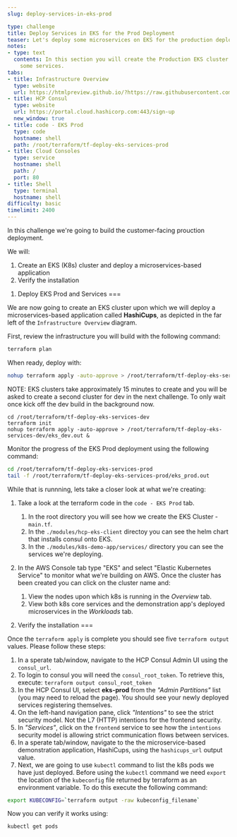 ```yaml
---
slug: deploy-services-in-eks-prod

type: challenge
title: Deploy Services in EKS for the Prod Deployment
teaser: Let's deploy some microservices on EKS for the production deployment!
notes:
- type: text
  contents: In this section you will create the Production EKS cluster and deploy
    some services.
tabs:
- title: Infrastructure Overview
  type: website
  url: https://htmlpreview.github.io/?https://raw.githubusercontent.com/hashicorp/field-workshops-consul/master/instruqt-tracks/secure-service-networking-for-aws/assets/images/ssn4aws-infra-eks-prod-lab.html
- title: HCP Consul
  type: website
  url: https://portal.cloud.hashicorp.com:443/sign-up
  new_window: true
- title: code - EKS Prod
  type: code
  hostname: shell
  path: /root/terraform/tf-deploy-eks-services-prod
- title: Cloud Consoles
  type: service
  hostname: shell
  path: /
  port: 80
- title: Shell
  type: terminal
  hostname: shell
difficulty: basic
timelimit: 2400
---
```

In this challenge we're going to build the customer-facing prouction deployment.

We will:
1. Create an EKS (K8s) cluster and deploy a microservices-based application
2. Verify the installation



1) Deploy EKS Prod and Services
===

We are now going to create an EKS cluster upon which we will deploy a microservices-based application called **HashiCups**, as depicted in the far left of the `Infrastructure Overview` diagram.

First, review the infrastructure you will build with the following command:

```sh
terraform plan
```

When ready, deploy with:
```sh
nohup terraform apply -auto-approve > /root/terraform/tf-deploy-eks-services-prod/eks_prod.out &
```

NOTE: EKS clusters take approximately 15 minutes to create and you will be asked to create a second cluster for dev in the next challenge.  To only wait once kick off the dev build in the background now.
```
cd /root/terraform/tf-deploy-eks-services-dev
terraform init
nohup terraform apply -auto-approve > /root/terraform/tf-deploy-eks-services-dev/eks_dev.out &
```

Monitor the progress of the EKS Prod deployment using the following command:

```sh
cd /root/terraform/tf-deploy-eks-services-prod
tail -f /root/terraform/tf-deploy-eks-services-prod/eks_prod.out
```

While that is runnning, lets take a closer look at what we're creating:
1. Take a look at the terraform code in the `code - EKS Prod` tab.
   1. In the root directory you will see how we create the EKS Cluster - `main.tf`.
   2. In the `./modules/hcp-eks-client` directoy you can see the helm chart that installs consul onto EKS.
   3. In the `./modules/k8s-demo-app/services/` directory you can see the services we're deploying.

2. In the AWS Console tab type "EKS" and select "Elastic Kubernetes Service" to monitor what we're building on AWS. Once the cluster has been created you can click on the cluster name and:
   1. View the nodes upon which k8s is running in the *Overview* tab.
   2. View both k8s core services and the demonstration app's deployed microservices in the *Workloads* tab.

2) Verify the installation
===

Once the `terraform apply` is complete you should see five `terraform output` values. Please follow these steps:

1. In a sperate tab/window, navigate to the HCP Consul Admin UI using the `consul_url`.
2. To login to consul you will need the `consul_root_token`. To retrieve this, execute: `terraform output consul_root_token`
3. In the HCP Consul UI, select **eks-prod** from the *"Admin Partitions"* list (you may need to reload the page). You should see your newly deployed services registering themselves.
4. On the left-hand navigation pane, click *"Intentions"* to see the strict security model. Not the L7 (HTTP) intentions for the frontend security.
5. In *"Services"*, click on the `frontend` service to see how the `intentions` security model is allowing strict communication flows between services.
6. In a sperate tab/window, navigate to the the microservice-based demonstration application, HashiCups, using the `hashicups_url` output value.
7. Next, we are going to use `kubectl` command to list the k8s pods we have just deployed. Before using the `kubectl` command we need `export` the location of the `kubeconfig` file returned by terraform as an environment variable. To do this execute the following command:

```sh
export KUBECONFIG=`terraform output -raw kubeconfig_filename`
```

Now you can verify it works using:
```sh
kubectl get pods
```
